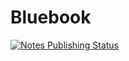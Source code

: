 # Bluebook

[![Notes Publishing Status](https://github.com/niemtec/bluebook/actions/workflows/ci.yaml/badge.svg)](https://github.com/niemtec/bluebook/actions/workflows/ci.yaml)
